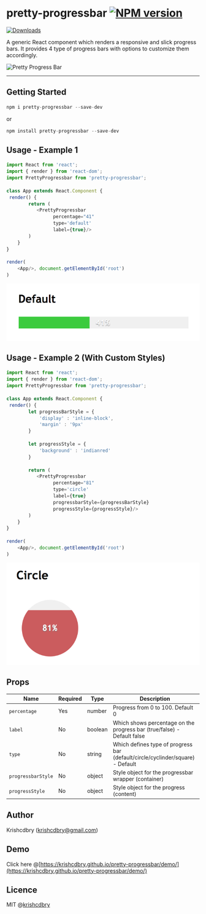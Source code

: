 # pretty-progressbar  [![NPM version](https://img.shields.io/npm/v/pretty-progressbar.svg)](https://www.npmjs.com/package/pretty-progressbar)
[![Downloads](http://img.shields.io/npm/dm/pretty-progressbar.svg)](https://npmjs.org/package/pretty-progressbar)

A generic React component which renders a responsive and slick progress bars. It provides 4 type of progress bars with options to customize them accordingly.

![Pretty Progress Bar](https://media.giphy.com/media/yvqUDxA4HZ0w4iHY0Z/giphy.gif)

----------------------------------------------------------------------------------------------------

Getting Started
-----

```javascript
npm i pretty-progressbar --save-dev 
```

or

```javascript
npm install pretty-progressbar --save-dev 
```

Usage - Example 1
-----

```javascript
import React from 'react';
import { render } from 'react-dom';
import PrettyProgressbar from 'pretty-progressbar';

class App extends React.Component {
 render() {
        return (
           <PrettyProgressbar 
                 percentage="41" 
                 type='default' 
                 label={true}/>
        )
    }
}

render(
    <App/>, document.getElementById('root')
)

```

![Pretty Progress Bar](https://raw.githubusercontent.com/krishcdbry/pretty-progressbar/master/demo/assets/progressbar-default.png)


Usage - Example 2 (With Custom Styles)
-----

```javascript
import React from 'react';
import { render } from 'react-dom';
import PrettyProgressbar from 'pretty-progressbar';

class App extends React.Component {
 render() {
        let progressBarStyle = {
            'display' : 'inline-block',
            'margin' : '9px'
        }

        let progressStyle = {
            'background' : 'indianred'
        }

        return (
           <PrettyProgressbar 
                 percentage="81"
                 type='circle' 
                 label={true}
                 progressbarStyle={progressBarStyle} 
                 progressStyle={progressStyle}/>
        )
    }
}

render(
    <App/>, document.getElementById('root')
)

```
![Pretty Progress Bar](https://raw.githubusercontent.com/krishcdbry/pretty-progressbar/master/demo/assets/progressbar-circle.png)


Props
-----

Name               | Required | Type     | Description |
-------------------|----------|----------|------------------------------------------------------------------------
`percentage`       | Yes      | number   | Progress from 0 to 100. Default 0
`label`            | No       | boolean  | Which shows percentage on the progress bar (true/false) - Default false
`type`             | No       | string   | Which defines type of progress bar (default/circle/cyclinder/square) - Default 
`progressbarStyle` | No       | object   | Style object for the progressbar wrapper (container)
`progressStyle`    | No       | object   | Style object for the progress (content)



## Author
Krishcdbry (krishcdbry@gmail.com)

## Demo
Click here @[https://krishcdbry.github.io/pretty-progressbar/demo/](https://krishcdbry.github.io/pretty-progressbar/demo/)

## Licence
MIT @[krishcdbry](krishcdbry.com)
